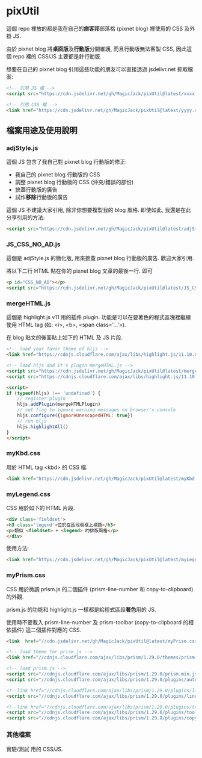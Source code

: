 # pixUtil
這個 repo 裡放的都是我在自己的**痞客邦**部落格 (pixnet blog) 裡使用的 CSS 及外掛 JS.

由於 pixnet blog 將**桌面版**及**行動版**分開維護, 而且行動版無法客製 CSS, 因此這個 repo 裡的 CSS/JS 主要都是針行動版.

想要在自己的 pixnet blog 引用這些功能的朋友可以直接透過 jsdelivr.net 抓取檔案:

```html
<!-- 引用 JS 檔 -->
<script src="https://cdn.jsdelivr.net/gh/MagicJack/pixUtil@latest/xxxx.js"></script>

<!-- 引用 CSS 檔 -->
<link href="https://cdn.jsdelivr.net/gh/MagicJack/pixUtil@latest/yyyy.css" rel="stylesheet" />
```

## 檔案用途及使用說明
### adjStyle.js

這個 JS 包含了我自己對 pixnet blog 行動版的修正:
  * 我自己的 pixnet blog 行動版的 CSS
  * 調整 pixnet blog 行動版的 CSS (沖突/錯誤的部份)
  * 摭蓋行動版的廣告
  * 試作**移除**行動版的廣告

這個 JS 不建議大家引用, 除非你想要複製我的 blog 風格. 即使如此, 我還是在此分享引用的方法:
```html
<script src="https://cdn.jsdelivr.net/gh/MagicJack/pixUtil@latest/adjStyle.js"></script>
```

### JS_CSS_NO_AD.js

這個是 adjStyle.js 的簡化版, 用來摭蓋 pixnet blog 行動版的廣告. 歡迎大家引用.

將以下二行 HTML 貼在你的 pixnet blog 文章的最後一行. 即可
```html
<p id="CSS_NO_AD"></p>
<script src="https://cdn.jsdelivr.net/gh/MagicJack/pixUtil@latest/JS_CSS_NO_AD.js"></script>
```

### mergeHTML.js

這個是 highlight.js v11 用的插件 plugin. 功能是可以在要著色的程式區塊裡繼續使用 HTML tag (如: &lt;i>, &lt;b>, &lt;span class='...'>).

在 blog 貼文的後面貼上如下的 HTML 及 JS 片段.
```html
<!-- load your favor theme of hljs -->
<link href="https://cdnjs.cloudflare.com/ajax/libs/highlight.js/11.10.0/styles/an-old-hope.min.css" rel="stylesheet" />

<!-- load hljs and it's plugin mergeHTML.js -->
<script src="https://cdn.jsdelivr.net/gh/MagicJack/pixUtil@latest/mergeHTML.js"></script>
<script src="https://cdnjs.cloudflare.com/ajax/libs/highlight.js/11.10.0/highlight.min.js"></script>

<script>
if (typeof(hljs) !== 'undefined') {
	// register plugin
	hljs.addPlugin(mergeHTMLPlugin)
	// set flag to ignore warning messages on browser's console
	hljs.configure({ignoreUnescapedHTML: true})
	// run hljs
	hljs.highlightAll()
}
</script>
```

### myKbd.css

用於 HTML tag &lt;kbd> 的 CSS 檔.

```html
<link href="https://cdn.jsdelivr.net/gh/MagicJack/pixUtil@latest/myKbd.css" rel="stylesheet" />
```

### myLegend.css

CSS 用於如下的 HTML 片段.
  ```html
  <div class='fieldset'>
  <h3 class='legend'>位於在區段框框上標題</h3>
  <p>類似 <fieldset> + <legend> 的排版風格</p>
  </div>
  ```
使用方法:

```html
<link href="https://cdn.jsdelivr.net/gh/MagicJack/pixUtil@latest/myLegend.css" rel="stylesheet" />
```

### myPrism.css

CSS 用於微調 prism.js 的二個插件 (prism-line-number 和 copy-to-clipboard) 的外觀.

prism.js 的功能和 highlight.js 一樣都是給程式區段**著色**用的 JS.

使用時不要載入 prism-line-number 及 prism-toolbar (copy-to-clipboard 的相依插件) 這二個插件對應的 CSS.

```html
<link  href="//cdn.jsdelivr.net/gh/MagicJack/pixUtil@latest/myPrism.css" rel="stylesheet" />

<!-- load theme for prism.js -->
<link href="//cdnjs.cloudflare.com/ajax/libs/prism/1.29.0/themes/prism-okaidia.min.css" rel="stylesheet" />

<!-- load prism.js -->
<script src="//cdnjs.cloudflare.com/ajax/libs/prism/1.29.0/prism.min.js"></script>
<script src="//cdnjs.cloudflare.com/ajax/libs/prism/1.29.0/plugins/autoloader/prism-autoloader.min.js"></script>

<!--link href="//cdnjs.cloudflare.com/ajax/libs/prism/1.29.0/plugins/line-numbers/prism-line-numbers.min.css" rel="stylesheet" /-->
<script src="//cdnjs.cloudflare.com/ajax/libs/prism/1.29.0/plugins/line-numbers/prism-line-numbers.min.js"></script>

<!--link href="//cdnjs.cloudflare.com/ajax/libs/prism/1.29.0/plugins/toolbar/prism-toolbar.min.css" rel="stylesheet" /-->
<script src="//cdnjs.cloudflare.com/ajax/libs/prism/1.29.0/plugins/toolbar/prism-toolbar.min.js"></script>
<script src="//cdnjs.cloudflare.com/ajax/libs/prism/1.29.0/plugins/copy-to-clipboard/prism-copy-to-clipboard.min.js"></script>
```

### 其他檔案

實驗/測試 用的 CSS/JS.
